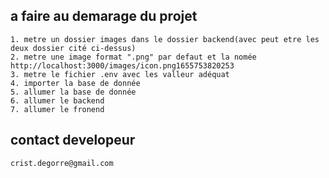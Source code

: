 ## a faire au demarage du projet
    1. metre un dossier images dans le dossier backend(avec peut etre les deux dossier cité ci-dessus)
    2. metre une image format ".png" par defaut et la nomée http://localhost:3000/images/icon.png1655753820253
    3. metre le fichier .env avec les valleur adéquat
    4. importer la base de donnée
    5. allumer la base de donnée
    6. allumer le backend
    7. allumer le fronend

## contact developeur
    crist.degorre@gmail.com